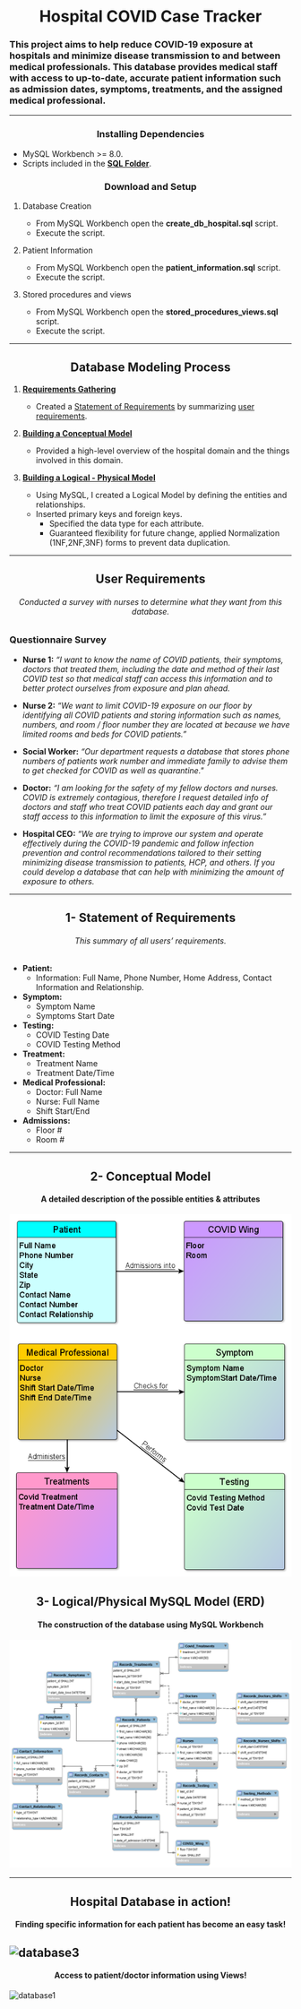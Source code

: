 # <div align="center">  Hospital COVID Case Tracker </div>
###	This project aims to help reduce COVID-19 exposure at hospitals and minimize disease transmission to and between medical professionals. This database provides medical staff with access to up-to-date, accurate patient information such as admission dates, symptoms, treatments, and the assigned medical professional.
----------------------------------------------------------------------------------
###	<div align="center">Installing Dependencies   </div> 
*	MySQL Workbench >= 8.0.
*	Scripts included in the **[SQL Folder](https://github.com/HmSalah/COVID_case_tracker/tree/main/SQL)**.
###	<div align="center"> Download and Setup  </div> 
1.	Database Creation
	*	From MySQL Workbench open the **create_db_hospital.sql** script.
	*	Execute the script.
	
2.	Patient Information
	*	From MySQL Workbench open the **patient_information.sql** script.
	*	Execute the script.
	
3.	Stored procedures and views
	*	From MySQL Workbench open the **stored_procedures_views.sql** script.
	*	Execute the script.
-----------------------------------------------------------------------------------	
##	<div align="center"> Database Modeling Process </div> 	 ##
1.	**[Requirements Gathering](https://github.com/HmSalah/COVID_case_tracker/blob/main/README.md#-user-requirements-)**
	*	Created a [Statement of Requirements](https://github.com/HmSalah/COVID_case_tracker/blob/main/README.md#--1--statement-of-requirements) by summarizing [user requirements](https://github.com/HmSalah/sql_hospital_database/blob/main/README.md#-user-requirements-). 
	
2.	**[Building a Conceptual Model](https://github.com/HmSalah/COVID_case_tracker/blob/main/README.md#-2--conceptual-model-)**
  	*	Provided a high-level overview of the hospital domain and the things involved in this domain.
	
3.	**[Building a Logical - Physical Model](https://github.com/HmSalah/COVID_case_tracker/blob/main/README.md#-3--logicalphysical-mysql-model-erd-)**
	*	Using MySQL, I created a Logical Model by defining the entities and relationships.
	*	Inserted primary keys and foreign keys.
     	*	Specified the data type for each attribute.
     	*	Guaranteed flexibility for future change, applied Normalization (1NF,2NF,3NF) forms to prevent data duplication.


-----------------------------------------------------------------------------------	
##  <div align="center"> User Requirements </div> 
######	<div align="center"> Conducted a survey with nurses to determine what they want from this database.  </div>
### Questionnaire Survey
*	**Nurse 1:** *“I want to know the name of COVID patients, their symptoms, doctors that treated them, including the date and method of their last COVID test so that medical staff can access this information and to better protect ourselves from exposure and plan ahead.*

* 	**Nurse 2:** *“We want to limit COVID-19 exposure on our floor by identifying all COVID patients and storing information such as names, numbers, and room / floor number they are located at because we have limited rooms and beds for COVID patients.”*

* 	**Social Worker:** *“Our department requests a database that stores phone numbers of patients work number and immediate family to advise them to get checked for COVID as well as quarantine."*

* 	**Doctor:** *“I am looking for the safety of my fellow doctors and nurses. COVID is extremely contagious, therefore I request detailed info of doctors and staff who treat COVID patients each day and grant our staff access to this information to limit the exposure of this virus.”*

* 	**Hospital CEO:** *“We are trying to improve our system and operate effectively during the COVID-19 pandemic and follow infection prevention and control recommendations tailored to their setting minimizing disease transmission to patients, HCP, and others. If you could develop a database that can help with minimizing the amount of exposure to others.*

-----------------------------------------------------------------------------------	
##  <div align="center">  1- Statement of Requirements 

###### <div align="center"> This summary of all users’ requirements.</div>

* **Patient:** 
  - Information: Full Name, Phone Number, Home Address, Contact Information and Relationship.
* **Symptom:** 
  - Symptom Name	
  - Symptoms Start Date
* **Testing:**
  - COVID Testing Date
  - COVID Testing Method
* **Treatment:**
  - Treatment Name
  - Treatment Date/Time
* **Medical Professional:**
  - Doctor: Full Name
  - Nurse: Full Name
  - Shift Start/End
* **Admissions:**
  - Floor #
  - Room  #

-----------------------------------------------------------------------------------
##	<div align="center"> 2- Conceptual Model </div>
####	<div align="center"> 	A detailed description of the possible entities & attributes </div> 
<p align="center">  <img src="https://github.com/HmSalah/COVID_case_tracker/blob/889f18aefd219a4eafa80da7c1251c7364d597d5/ER%20Diagram%20Models/conceptual_model.png" alt="animated" /></p>

##	<div align="center"> 3- Logical/Physical MySQL Model (ERD) </div>
####	<div align="center">The construction of the database using MySQL Workbench </div>
<p align="center"> <img src="https://github.com/HmSalah/COVID_case_tracker/blob/57e29dae1aea4948381600842c3591f0aa836aa6/ER%20Diagram%20Models/logical_physical_model.png"  alt="animated" /></p>


-----------------------------------------------------------------------------------
##	<div align="center"> Hospital Database in action! </div>
####	<div align="center"> Finding specific information for each patient has become an easy task! </div> 
![database3](https://user-images.githubusercontent.com/74623220/113911129-39306800-979f-11eb-8c3e-e58a95a8f623.png)
-----------------------------------------------------------------------------------	
####	<div align="center"> Access to patient/doctor information using Views! </div> 
![database1](https://user-images.githubusercontent.com/74623220/113911132-39306800-979f-11eb-8d70-cd588bc35cf1.png)




